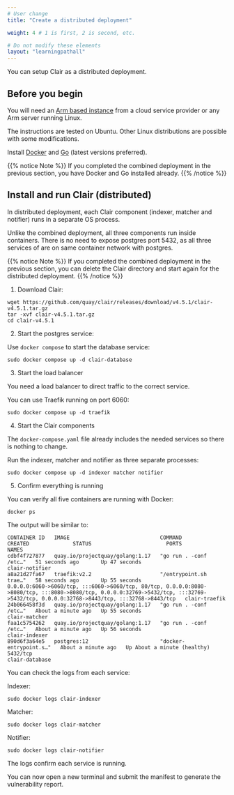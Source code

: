 ```yaml
---
# User change
title: "Create a distributed deployment"

weight: 4 # 1 is first, 2 is second, etc.

# Do not modify these elements
layout: "learningpathall"
---
```


You can setup Clair as a distributed deployment.

## Before you begin


You will need an [Arm based instance](/learning-paths/servers-and-cloud-computing/csp/) from a cloud service provider or any Arm server running Linux.

The instructions are tested on Ubuntu. Other Linux distributions are possible with some modifications.

Install [Docker](/install-guides/docker/docker-engine/) and [Go](/install-guides/go/) (latest versions preferred).

{{% notice Note %}}
If you completed the combined deployment in the previous section, you have Docker and Go installed already.
{{% /notice %}}


## Install and run Clair (distributed)

In distributed deployment, each Clair component (indexer, matcher and notifier) runs in a separate OS process. 

Unlike the combined deployment, all three components run inside containers. 
There is no need to expose postgres port 5432, as all three services of are on same container network with postgres.

{{% notice Note %}}
If you completed the combined deployment in the previous section, you can delete the Clair directory and start again for the distributed deployment.
{{% /notice %}}

1. Download Clair:

```console
wget https://github.com/quay/clair/releases/download/v4.5.1/clair-v4.5.1.tar.gz
tar -xvf clair-v4.5.1.tar.gz
cd clair-v4.5.1
```

2. Start the postgres service:

Use `docker compose` to start the database service:

```console
sudo docker compose up -d clair-database
```

3. Start the load balancer 

You need a load balancer to direct traffic to the correct service.

You can use Traefik running on port 6060: 

```console
sudo docker compose up -d traefik
```

4. Start the Clair components

The `docker-compose.yaml` file already includes the needed services so there is nothing to change. 

Run the indexer, matcher and notifier as three separate processes: 

```console
sudo docker compose up -d indexer matcher notifier
```

5. Confirm everything is running

You can verify all five containers are running with Docker: 

```console
docker ps
```

The output will be similar to:

```output
CONTAINER ID   IMAGE                             COMMAND                  CREATED              STATUS                        PORTS                                                                                                                                                                                    NAMES
cdbf4f727877   quay.io/projectquay/golang:1.17   "go run . -conf /etc…"   51 seconds ago       Up 47 seconds                                                                                                                                                                                                          clair-notifier
a8a21d27fa67   traefik:v2.2                      "/entrypoint.sh trae…"   58 seconds ago       Up 55 seconds                 0.0.0.0:6060->6060/tcp, :::6060->6060/tcp, 80/tcp, 0.0.0.0:8080->8080/tcp, :::8080->8080/tcp, 0.0.0.0:32769->5432/tcp, :::32769->5432/tcp, 0.0.0.0:32768->8443/tcp, :::32768->8443/tcp   clair-traefik
24b066458f3d   quay.io/projectquay/golang:1.17   "go run . -conf /etc…"   About a minute ago   Up 55 seconds                                                                                                                                                                                                          clair-matcher
faa1c5754262   quay.io/projectquay/golang:1.17   "go run . -conf /etc…"   About a minute ago   Up 56 seconds                                                                                                                                                                                                          clair-indexer
890d6f3a64e5   postgres:12                       "docker-entrypoint.s…"   About a minute ago   Up About a minute (healthy)   5432/tcp                                                                                                                                                                                 clair-database
```

You can check the logs from each service:

Indexer:

```console
sudo docker logs clair-indexer
```

Matcher:

```console
sudo docker logs clair-matcher
```

Notifier:

```console
sudo docker logs clair-notifier
```


The logs confirm each service is running.

You can now open a new terminal and submit the manifest to generate the vulnerability report.

